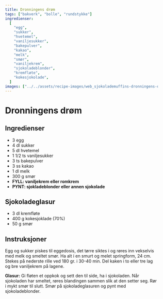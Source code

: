 ```yaml
---
title: Dronningens drøm
tags: ["bakverk", "bolle", "rundstykke"]
ingredienser:
  [
    "egg",
    "sukker",
    "hvetemel",
    "vaniljesukker",
    "bakepulver",
    "kakao",
    "melk",
    "smør",
    "vaniljekrem",
    "sjokoladeblonder",
    "kremfløte",
    "kokesjokolade",
  ]
images: ["../../assets/recipe-images/web_sjokolademuffins-dronningens-drøm.jpg"]
---
```


# Dronningens drøm

## Ingredienser

- 3 egg
- 4 dl sukker
- 5 dl hvetemel
- 1 1/2 ts vaniljesukker
- 3 ts bakepulver
- 3 ss kakao
- 1 dl melk
- 300 g smør
- **FYLL: vaniljekrem eller romkrem**
- **PYNT: sjokladeblonder eller annen sjokolade**

## Sjokoladeglasur

- 3 dl kremfløte
- 400 g kokesjoklade (70%)
- 50 g smør

## Instruksjoner

Egg og sukker piskes til eggedosis, det tørre siktes i og røres inn vekselvis med melk og smeltet smør. Ha alt i en smurt og melet springform, 24 cm. Stekes på nederste rille ved 180 gr. i 30-40 min. Del kaken i to eller tre lag og bre vaniljekrem på lagene.

**Glasur:** Gi fløten et oppkok og sett den til side, ha i sjokoladen. Når sjokoladen har smeltet, røres blandingen sammen slik at den setter seg. Rør i mykt smør til slutt. Smør på sjokoladeglasuren og pynt med sjokoladeblonder.
